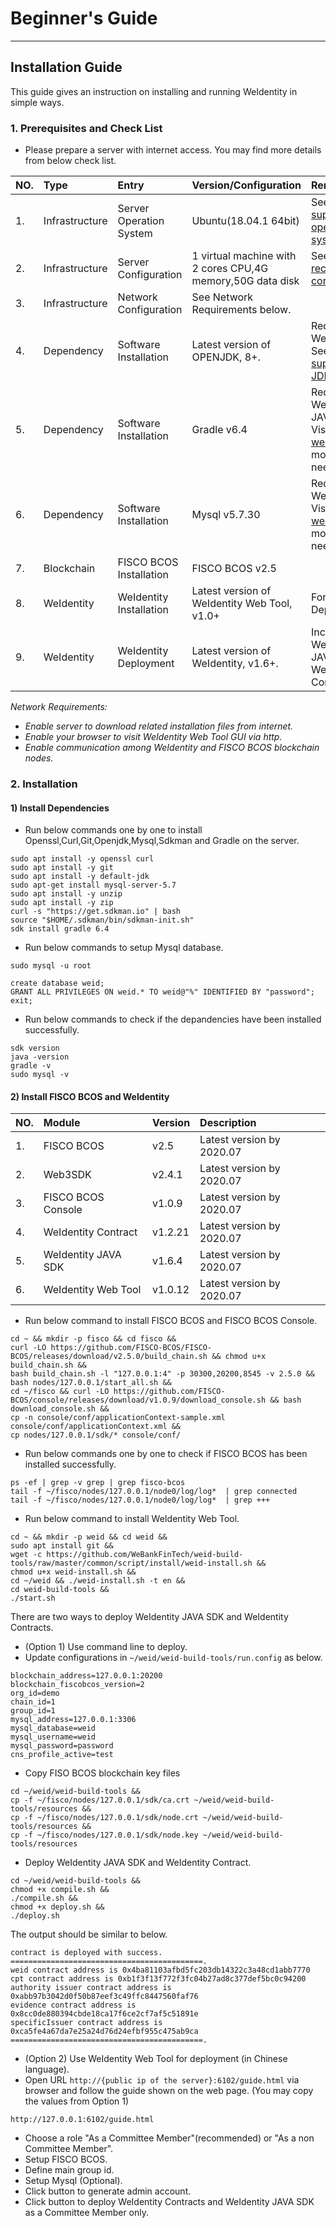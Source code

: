 # Beginner's Guide
---
## Installation Guide
This guide gives an instruction on installing and running WeIdentity
in simple ways.
### 1. Prerequisites and Check List
+ Please prepare a server with internet access. You may find more details from below check list.

| NO.| Type          | Entry                     | Version/Configuration                                              | Remarks                                         |
| :--| :------------- | :----------------------- | :--------------------------------------------------------- | :----------------------------------------------- |  
| 1. | Infrastructure | Server Operation System  | Ubuntu(18.04.1 64bit)                                      | See more [supported operation systems](https://fisco-bcos-documentation.readthedocs.io/zh_CN/latest/docs/manual/hardware_requirements.html).            |
| 2. | Infrastructure | Server Configuration     | 1 virtual machine with 2 cores CPU,4G memory,50G data disk | See more [recommended configurations](https://fisco-bcos-documentation.readthedocs.io/zh_CN/latest/docs/manual/hardware_requirements.html).              |
| 3. | Infrastructure | Network Configuration    | See Network Requirements below.                            |  |
| 4. | Dependency     | Software Installation    | Latest version of OPENJDK, 8+.                             | Required by WeIdentity. See more [supported JDK versions](https://weidentity.readthedocs.io/zh_CN/latest/docs/weid-compatibility-test.html).|
| 5. | Dependency     | Software Installation    | Gradle v6.4                                                | Required by WeIdentity JAVA SDK. Visit [Gradle website](https://gradle.org/) for more details if needed. |
| 6. | Dependency     | Software Installation    | Mysql v5.7.30                                              | Required by WeIdentity. Visit [Mysql website](https://www.mysql.com/) for more details if needed. |
| 7. | Blockchain     | FISCO BCOS Installation  | FISCO BCOS v2.5                                            |   |
| 8. | WeIdentity     | WeIdentity Installation  | Latest version of WeIdentity Web Tool, v1.0+                 | For WeIdentity Deployment |
| 9. | WeIdentity     | WeIdentity Deployment    | Latest version of WeIdentity, v1.6+.                       | Including  WeIdentity JAVA SDK and WeIdentity Contract. |

*Network Requirements:*
 + *Enable server to download related installation files from internet.*
 + *Enable your browser to visit WeIdentity Web Tool GUI via http.*
 + *Enable communication among WeIdentity and FISCO BCOS blockchain nodes.*

### 2. Installation
#### 1) Install Dependencies
+ Run below commands one by one to install Openssl,Curl,Git,Openjdk,Mysql,Sdkman and Gradle on the server.
```
sudo apt install -y openssl curl
sudo apt install -y git
sudo apt install -y default-jdk
sudo apt-get install mysql-server-5.7
sudo apt install -y unzip
sudo apt install -y zip
curl -s "https://get.sdkman.io" | bash
source "$HOME/.sdkman/bin/sdkman-init.sh"
sdk install gradle 6.4
```
+  Run below commands to setup Mysql database.
```
sudo mysql -u root
```
```
create database weid;
GRANT ALL PRIVILEGES ON weid.* TO weid@"%" IDENTIFIED BY "password";
exit;
```
+ Run below commands to check if the depandencies have been installed successfully.
```
sdk version
java -version
gradle -v
sudo mysql -v
```

#### 2) Install FISCO BCOS and WeIdentity

| NO. | Module               | Version | Description                            |
| :-- | :------------------- | :------ | :------------------------------------  |
| 1.  | FISCO BCOS           | v2.5    | Latest version by 2020.07              |
| 2.  | Web3SDK              | v2.4.1  | Latest version by 2020.07              |
| 3.  | FISCO BCOS Console   | v1.0.9  | Latest version by 2020.07              |
| 4.  | WeIdentity Contract  | v1.2.21 | Latest version by 2020.07              |
| 5.  | WeIdentity JAVA SDK  | v1.6.4  | Latest version by 2020.07              |
| 6.  | WeIdentity Web Tool  | v1.0.12 | Latest version by 2020.07              |

+ Run below command to install FISCO BCOS and FISCO BCOS Console.
```
cd ~ && mkdir -p fisco && cd fisco &&
curl -LO https://github.com/FISCO-BCOS/FISCO-BCOS/releases/download/v2.5.0/build_chain.sh && chmod u+x build_chain.sh &&
bash build_chain.sh -l "127.0.0.1:4" -p 30300,20200,8545 -v 2.5.0 &&
bash nodes/127.0.0.1/start_all.sh &&
cd ~/fisco && curl -LO https://github.com/FISCO-BCOS/console/releases/download/v1.0.9/download_console.sh && bash download_console.sh &&
cp -n console/conf/applicationContext-sample.xml console/conf/applicationContext.xml &&
cp nodes/127.0.0.1/sdk/* console/conf/
```
+ Run below commands one by one to check if FISCO BCOS has been installed successfully.
```
ps -ef | grep -v grep | grep fisco-bcos
tail -f ~/fisco/nodes/127.0.0.1/node0/log/log*  | grep connected
tail -f ~/fisco/nodes/127.0.0.1/node0/log/log*  | grep +++
```
+ Run below command to install WeIdentity Web Tool.
```
cd ~ && mkdir -p weid && cd weid &&
sudo apt install git &&
wget -c https://github.com/WeBankFinTech/weid-build-tools/raw/master/common/script/install/weid-install.sh &&
chmod u+x weid-install.sh &&
cd ~/weid && ./weid-install.sh -t en &&
cd weid-build-tools &&
./start.sh
```   
There are two ways to deploy WeIdentity JAVA SDK and WeIdentity Contracts.   
+ (Option 1) Use command line to deploy.   
 + Update configurations in `~/weid/weid-build-tools/run.config` as below.
```
blockchain_address=127.0.0.1:20200
blockchain_fiscobcos_version=2
org_id=demo
chain_id=1
group_id=1
mysql_address=127.0.0.1:3306
mysql_database=weid
mysql_username=weid
mysql_password=password
cns_profile_active=test
```
  + Copy FISO BCOS blockchain key files
```
cd ~/weid/weid-build-tools &&
cp -f ~/fisco/nodes/127.0.0.1/sdk/ca.crt ~/weid/weid-build-tools/resources &&
cp -f ~/fisco/nodes/127.0.0.1/sdk/node.crt ~/weid/weid-build-tools/resources &&
cp -f ~/fisco/nodes/127.0.0.1/sdk/node.key ~/weid/weid-build-tools/resources
```   
  + Deploy WeIdentity JAVA SDK and WeIdentity Contract.   
```
cd ~/weid/weid-build-tools &&
chmod +x compile.sh &&
./compile.sh &&
chmod +x deploy.sh &&
./deploy.sh
```
The output should be similar to below.
```
contract is deployed with success.
===========================================.
weid contract address is 0x4ba81103afbd5fc203db14322c3a48cd1abb7770
cpt contract address is 0xb1f3f13f772f3fc04b27ad8c377def5bc0c94200
authority issuer contract address is 0xabb97b3042d0f50b87eef3c49ffc8447560faf76
evidence contract address is 0x8cc0de880394cbde18ca17f6ce2cf7af5c51891e
specificIssuer contract address is 0xca5fe4a67da7e25a24d76d24efbf955c475ab9ca
===========================================.
```   
+ (Option 2) Use WeIdentity Web Tool for deployment (in Chinese language).   
 + Open URL `http://{public ip of the server}:6102/guide.html` via browser and follow the guide shown on the web page. (You may copy the values from Option 1)
```
http://127.0.0.1:6102/guide.html
```
 + Choose a role "As a Committee Member"(recommended) or "As a non Committee Member".
 + Setup FISCO BCOS.
 + Define main group id.
 + Setup Mysql (Optional).
 + Click button to generate admin account.
 + Click button to deploy WeIdentity Contracts and WeIdentity JAVA SDK as a Committee Member only.
